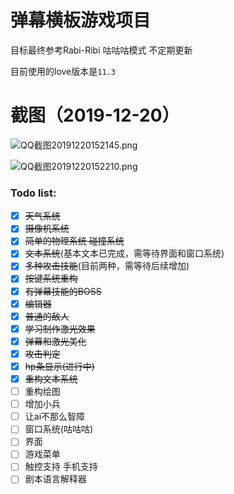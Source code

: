 # 弹幕横板游戏项目

目标最终参考Rabi-Ribi 咕咕咕模式 不定期更新

目前使用的love版本是`11.3`

# 截图（2019-12-20）

![QQ截图20191220152145.png](https://i.loli.net/2019/12/20/aiwyrF7Hhu15WvD.png)

![QQ截图20191220152210.png](https://i.loli.net/2019/12/20/g4Bf8iSRMFs9kKr.png)

### Todo list:
- [x] ~~天气系统~~
- [x] ~~摄像机系统~~
- [x] ~~简单的物理系统 碰撞系统~~
- [x] ~~文本系统~~(基本文本已完成，需等待界面和窗口系统)
- [x] ~~多种攻击技能~~(目前两种，需等待后续增加)
- [x] ~~按键系统重构~~
- [x] ~~有弹幕技能的BOSS~~
- [x] ~~编辑器~~
- [x] ~~普通的敌人~~
- [x] ~~学习制作激光效果~~
- [x] ~~弹幕和激光美化~~
- [x] ~~攻击判定~~
- [x] ~~hp条显示(进行中)~~
- [x] ~~重构文本系统~~
- [ ] 重构绘图
- [ ] 增加小兵
- [ ] 让ai不那么智障
- [ ] 窗口系统(咕咕咕)
- [ ] 界面
- [ ] 游戏菜单
- [ ] 触控支持 手机支持
- [ ] 剧本语言解释器
